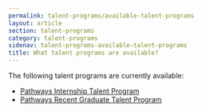 ```yaml
---
permalink: talent-programs/available-talent-programs
layout: article
section: talent-programs
category: talent-programs
sidenav: talent-programs-available-talent-programs
title: What talent programs are available?
---
```


The following talent programs are currently available:
<ul>
<li>
<a href="https://usajobs.github.io/ATP-Support/pathways-internship-talent-program/"> Pathways Internship Talent Program <a/>
<li>
<a href="https://usajobs.github.io/ATP-Support/pathways-recent-graduate-talent-program/"> Pathways Recent Graduate Talent Program <a/>
